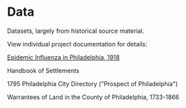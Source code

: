 # Data
Datasets, largely from historical source material. 

View individual project documentation for details:

[Epidemic Influenza in Philadelphia, 1918](../../../Docs/blob/master/influenza1918.md)

Handbook of Settlements

1795 Philadelphia City Directory ("Prospect of Philadelphia")

Warrantees of Land in the County of Philadelphia, 1733-1866
